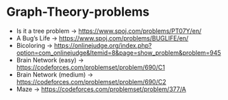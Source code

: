 # Graph-Theory-problems
- Is it a tree problem -> https://www.spoj.com/problems/PT07Y/en/
- A Bug’s Life         -> https://www.spoj.com/problems/BUGLIFE/en/
- Bicoloring -> https://onlinejudge.org/index.php?option=com_onlinejudge&Itemid=8&page=show_problem&problem=945
- Brain Network (easy) -> https://codeforces.com/problemset/problem/690/C1
-  Brain Network (medium) -> https://codeforces.com/problemset/problem/690/C2
-  Maze -> https://codeforces.com/problemset/problem/377/A
